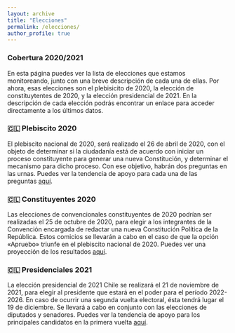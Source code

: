 ```yaml
---
layout: archive
title: "Elecciones"
permalink: /elecciones/
author_profile: true
---
```


### Cobertura 2020/2021

En esta página puedes ver la lista de elecciones que estamos monitoreando, junto con una breve descripción de cada una de ellas. Por ahora, esas elecciones son el plebisicito de 2020, la elección de constituytentes de 2020, y la elección presidencial de 2021. En la descripción de cada elección podrás encontrar un enlace para acceder directamente a los últimos datos.


### 🇨🇱 Plebiscito 2020

El plebiscito nacional de 2020, será realizado el 26 de abril de 2020, con el objeto de determinar si la ciudadanía está de acuerdo con iniciar un proceso constituyente para generar una nueva Constitución, y determinar el mecanismo para dicho proceso. Con ese objetivo, habrán dos preguntas en las urnas. Puedes ver la tendencia de apoyo para cada una de las preguntas [aquí](https://tresquintos.github.io/plebiscito2020/).


### 🇨🇱 Constituyentes 2020

Las elecciones de convencionales constituyentes de 2020 podrían ser realizadas el 25 de octubre de 2020, para elegir a los integrantes de la Convención encargada de redactar una nueva Constitución Política de la República. Estos comicios se llevarán a cabo en el caso de que la opción «Apruebo» triunfe en el plebiscito nacional de 2020. Puedes ver una proyección de los resultados [aquí](https://tresquintos.github.io/convención2020/).


### 🇨🇱 Presidenciales 2021

La elección presidencial de 2021 Chile se realizará el 21 de noviembre de 2021, para elegir al presidente que estará en el poder para el período 2022-2026. En caso de ocurrir una segunda vuelta electoral, ésta tendrá lugar el 19 de diciembre. Se llevará a cabo en conjunto con las elecciones de diputados y senadores. Puedes ver la tendencia de apoyo para los principales candidatos en la primera vuelta [aquí](https://tresquintos.github.io/presidenciales2021/).
